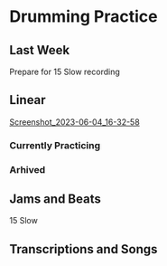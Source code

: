 # Drumming Practice

## Last Week
Prepare for 15 Slow recording

## Linear
[Screenshot_2023-06-04_16-32-58](https://github.com/gennarocc/drumming-practice/assets/13220093/defd26fd-6bef-45ac-bcec-b3d5763c12ca)
### Currently Practicing
### Arhived

## Jams and Beats
15 Slow

## Transcriptions and Songs
